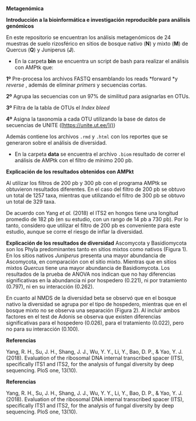 **Metagenómica**

**Introducción a la bioinformática e investigación reproducible para análisis genómicos**

En este repositorio se encuentran los análisis metagenómicos de 24 muestras de suelo rizosférico en sitios de bosque nativo (**N**) y mixto (**M**) de Quercus (**Q**) y Juniperus (**J**).

- En la carpeta **bin** se encuentra un script de bash para realizar el análisis con AMPtk que:

**1º** Pre-procesa los archivos FASTQ ensamblando los reads *forward *y *reverse* , además de eliminar *primers* y secuencias cortas.

**2º** Agrupa las secuencias con un 97% de similitud para asignarlas en OTUs.

**3º** Filtra de la tabla de OTUs el *Index bleed*

**4º** Asigna la taxonomía a cada OTU utilizando la base de datos de secuencias de UNITE ([https://unite.ut.ee/]())
 
Además contiene los archivos `.rmd` y `.html` con los reportes que se generaron sobre el análisis de diversidad.

- En la carpeta **data** se encuentra el archivo `.biom` resultado de correr el análisis de AMPtk con el filtro de mínimo 200 pb. 


**Explicación de los resultados obtenidos con AMPkt**

Al utilizar los filtros de 200 pb y 300 pb con el programa AMPtk se obtuvieron resultados diferentes. En el caso del filtro de 200 pb se obtuvo un total de 1257 taxa, mientras que utilizando el filtro de 300 pb se obtuvo un total de 329 taxa. 

De acuerdo con Yang *et al.* (2018) el ITS2 en hongos tiene una longitud promedio de 182 pb (en su estudio, con un rango de 14 pb a 730 pb). Por lo tanto, considero que utilizar el filtro de 200 pb es conveniente para este estudio, aunque se corre el riesgo de inflar la diversidad.


**Explicación de los resultados de diversidad**
Ascomycota y Basidiomycota son los Phyla predominantes tanto en sitios mixtos como nativos (Figura 1). En los sitios nativos *Juniperus* presenta una mayor abundancia de Ascomycota, en comparación con el sitio mixto. Mientras que en sitios mixtos *Quercus* tiene una mayor abundancia de Basidiomycota. Los resultados de la prueba de ANOVA nos indican que no hay diferencias significativas en la abundancia ni por hospedero (0.221), ni por tratamiento (0.797), ni en su interacción (0.262).

En cuanto al NMDS de la diversidad beta se observó que en el bosque nativo la diversidad se agrupa por el tipo de hospedero, mientras que en el bosque mixto no se observa una separación (Figura 2). Al incluir ambos factores en el test de Adonis se observa que existen diferencias significativas para el hospedero (0.026), para el tratamiento (0.022), pero no para su interacción (0.100).

**Referencias**

Yang, R. H., Su, J. H., Shang, J. J., Wu, Y. Y., Li, Y., Bao, D. P., & Yao, Y. J. (2018). Evaluation of the ribosomal DNA internal transcribed spacer (ITS), specifically ITS1 and ITS2, for the analysis of fungal diversity by deep sequencing. PloS one, 13(10).




**Referencias**

Yang, R. H., Su, J. H., Shang, J. J., Wu, Y. Y., Li, Y., Bao, D. P., & Yao, Y. J. (2018). Evaluation of the ribosomal DNA internal transcribed spacer (ITS), specifically ITS1 and ITS2, for the analysis of fungal diversity by deep sequencing. PloS one, 13(10).
